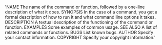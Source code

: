 'NAME
    The name of the command or function, followed by a one-line description of what it does.
SYNOPSIS
    In the case of a command, you get a formal description of how to run it and what command line options it takes.
DESCRIPTION
    A textual description of the functioning of the command or function.
EXAMPLES
    Some examples of common usage.
SEE ALSO
    A list of related commands or functions.
BUGS
    List known bugs.
AUTHOR
   Specify your contact information.
COPYRIGHT
    Specify your copyright information.'